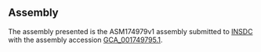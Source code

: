 

Assembly
--------

The assembly presented is the ASM174979v1 assembly submitted to
[INSDC](http://www.insdc.org) with the assembly accession
[GCA\_001749795.1](http://www.ebi.ac.uk/ena/data/view/GCA_001749795.1).
